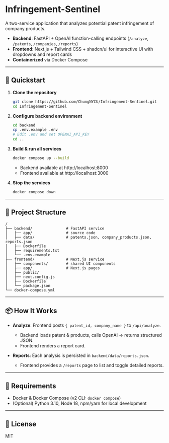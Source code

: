 # Infringement-Sentinel

A two-service application that analyzes potential patent infringement of company products.

- **Backend**: FastAPI + OpenAI function-calling endpoints (`/analyze`, `/patents`, `/companies`, `/reports`)
- **Frontend**: Next.js + Tailwind CSS + shadcn/ui for interactive UI with dropdowns and report cards
- **Containerized** via Docker Compose

---

## 🚀 Quickstart

1. **Clone the repository**
   ```bash
   git clone https://github.com/ChungNYCU/Infringement-Sentinel.git
   cd Infringement-Sentinel
   ```

2. **Configure backend environment**
   ```bash
   cd backend
   cp .env.example .env
   # Edit .env and set OPENAI_API_KEY
   cd ..
   ```

3. **Build & run all services**
   ```bash
   docker compose up --build
   ```
   - Backend available at http://localhost:8000
   - Frontend available at http://localhost:3000

4. **Stop the services**
   ```bash
   docker compose down
   ```

---

## 📁 Project Structure

```
/
├── backend/               # FastAPI service
│   ├── app/               # source code
│   ├── data/              # patents.json, company_products.json, reports.json
│   ├── Dockerfile
│   ├── requirements.txt
│   └── .env.example
├── frontend/              # Next.js service
│   ├── components/        # shared UI components
│   ├── app/               # Next.js pages
│   ├── public/
│   ├── next.config.js
│   ├── Dockerfile
│   └── package.json
└── docker-compose.yml
```

---

## 📦 How It Works

- **Analyze**: Frontend posts `{ patent_id, company_name }` to `/api/analyze`.
  - Backend loads patent & products, calls OpenAI → returns structured JSON.
  - Frontend renders a report card.

- **Reports**: Each analysis is persisted in `backend/data/reports.json`.
  - Frontend provides a `/reports` page to list and toggle detailed reports.

---

## 🔧 Requirements

- Docker & Docker Compose (v2 CLI: `docker compose`)
- (Optional) Python 3.10, Node 18, npm/yarn for local development

---

## 📝 License

MIT

